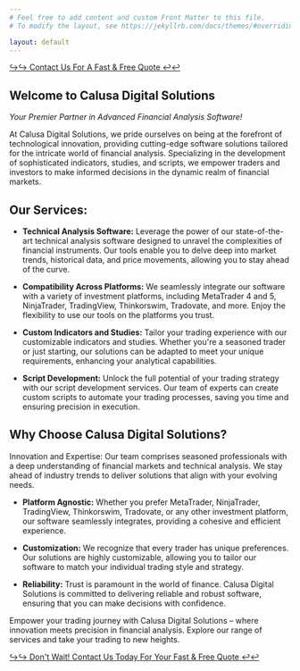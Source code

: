 ```yaml
---
# Feel free to add content and custom Front Matter to this file.
# To modify the layout, see https://jekyllrb.com/docs/themes/#overriding-theme-defaults

layout: default
---
```


[↪↪ Contact Us For A Fast & Free Quote ↩↩](https://forms.gle/Gr8H6EWX9j7AqWXq9)

## Welcome to Calusa Digital Solutions
*Your Premier Partner in Advanced Financial Analysis Software!*

At Calusa Digital Solutions, we pride ourselves on being at the forefront of technological innovation, providing cutting-edge software solutions tailored for the intricate world of financial analysis. Specializing in the development of sophisticated indicators, studies, and scripts, we empower traders and investors to make informed decisions in the dynamic realm of financial markets.

## Our Services:

* **Technical Analysis Software:**
Leverage the power of our state-of-the-art technical analysis software designed to unravel the complexities of financial instruments. Our tools enable you to delve deep into market trends, historical data, and price movements, allowing you to stay ahead of the curve.

* **Compatibility Across Platforms:**
We seamlessly integrate our software with a variety of investment platforms, including MetaTrader 4 and 5, NinjaTrader, TradingView, Thinkorswim, Tradovate, and more. Enjoy the flexibility to use our tools on the platforms you trust.

* **Custom Indicators and Studies:**
Tailor your trading experience with our customizable indicators and studies. Whether you're a seasoned trader or just starting, our solutions can be adapted to meet your unique requirements, enhancing your analytical capabilities.

* **Script Development:**
Unlock the full potential of your trading strategy with our script development services. Our team of experts can create custom scripts to automate your trading processes, saving you time and ensuring precision in execution.

## Why Choose Calusa Digital Solutions?

Innovation and Expertise: Our team comprises seasoned professionals with a deep understanding of financial markets and technical analysis. We stay ahead of industry trends to deliver solutions that align with your evolving needs.

* **Platform Agnostic:**
Whether you prefer MetaTrader, NinjaTrader, TradingView, Thinkorswim, Tradovate, or any other investment platform, our software seamlessly integrates, providing a cohesive and efficient experience.

* **Customization:**
We recognize that every trader has unique preferences. Our solutions are highly customizable, allowing you to tailor our software to match your individual trading style and strategy.

* **Reliability:**
Trust is paramount in the world of finance. Calusa Digital Solutions is committed to delivering reliable and robust software, ensuring that you can make decisions with confidence.

Empower your trading journey with Calusa Digital Solutions – where innovation meets precision in financial analysis. Explore our range of services and take your trading to new heights.

[↪↪ Don't Wait! Contact Us Today For Your Fast & Free Quote ↩↩](https://forms.gle/Gr8H6EWX9j7AqWXq9)
